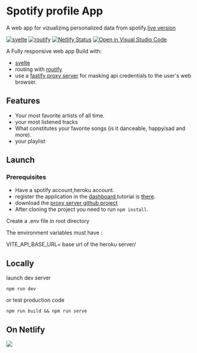 # Spotify profile App

A web app for vizualizing personalized data from spotify.[live version](https://spotifile.netlify.app)

[![svelte](https://img.shields.io/badge/svelte-3.42.1-61dafb)](https://svelte.dev/)
[![routify](https://img.shields.io/badge/routify-2.18.3-61dafb)](https://routify.dev)
[![Netlify Status](https://api.netlify.com/api/v1/badges/b13a6f77-4767-445d-a7ba-5ea0e5c1dd64/deploy-status)](https://app.netlify.com/sites/spotifile/deploys)
[![Open in Visual Studio Code](https://open.vscode.dev/badges/open-in-vscode.svg)](https://open.vscode.dev//shelbon/spotify-profile)

A Fully responsive web app
Build with:

- [svelte](https://svelte.dev/)
- routing with [routify](https://routify.dev/)
- use a [fastify proxy server](https://github.com/shelbon/reverse-proxy-spotify-profile) for masking api credentials to the user's web browser.

## Features

- Your most favorite artists of all time.
- your most listened tracks
- What constitutes your favorite songs (is it danceable, happy/sad and more).
- your playlist

## Launch

### Prerequisites

- Have a spotify account,heroku account.
- register the application in the [dashboard](https://developer.spotify.com/dashboard),tutorial is [there](https://developer.spotify.com/documentation/general/guides/app-settings/#register-your-app).
- download the [proxy server github project](https://github.com/shelbon/reverse-proxy-spotify-profile)
- After cloning the project you need to run `npm install`.

Create a .env file in root directory

The environment variables must have :

VITE_API_BASE_URL= base url of the heroku server/

## Locally

launch dev server

```shell
npm run dev
```

or test production code

```shell
npm run build && npm run serve
```

## On Netlify

<a alt="deploy to  netlify" href="https://app.netlify.com/start/deploy?repository=https://github.com/shelbon/spotify-profile#NODE_VERSION=16.4.1&NPM_VERSION=7.19.1"><img src="https://www.netlify.com/img/deploy/button.svg"/></a>
